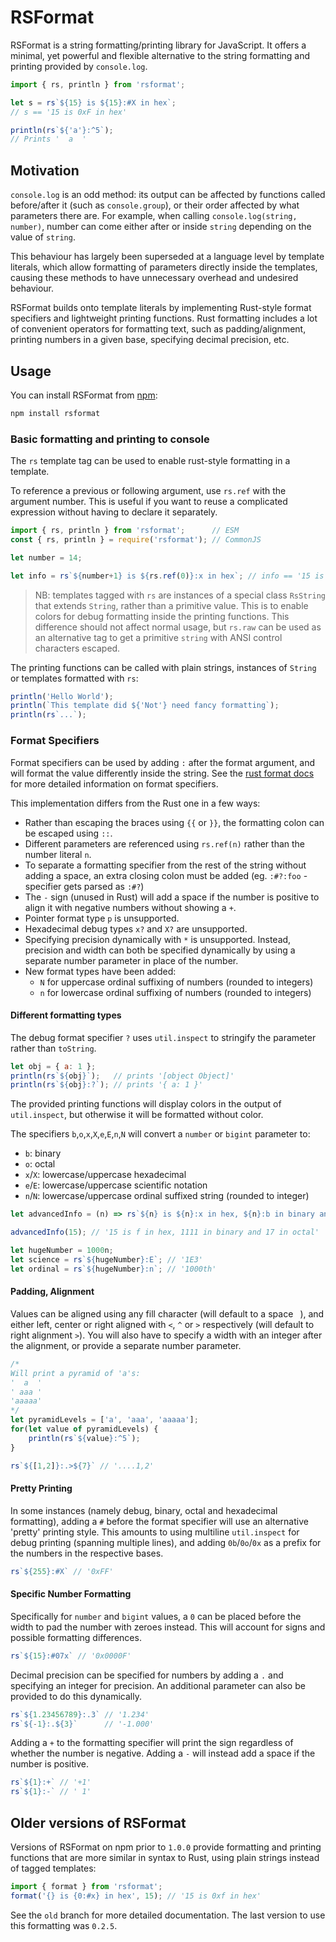 # RSFormat

RSFormat is a string formatting/printing library for JavaScript. It offers a minimal, yet powerful and flexible alternative to the string formatting and printing provided by `console.log`.

```js
import { rs, println } from 'rsformat';

let s = rs`${15} is ${15}:#X in hex`;
// s == '15 is 0xF in hex'

println(rs`${'a'}:^5`);
// Prints '  a  '
```

## Motivation

`console.log` is an odd method: its output can be affected by functions called before/after it (such as `console.group`), or their order affected by what parameters there are. For example, when calling `console.log(string, number)`, number can come either after or inside `string` depending on the value of `string`.

This behaviour has largely been superseded at a language level by template literals, which allow formatting of parameters directly inside the templates, causing these methods to have unnecessary overhead and undesired behaviour.

RSFormat builds onto template literals by implementing Rust-style format specifiers and lightweight printing functions. Rust formatting includes a lot of convenient operators for formatting text, such as padding/alignment, printing numbers in a given base, specifying decimal precision, etc.

## Usage

You can install RSFormat from [npm](https://www.npmjs.com/package/rsformat):

```sh
npm install rsformat
```

### Basic formatting and printing to console

The `rs` template tag can be used to enable rust-style formatting in a template.

To reference a previous or following argument, use `rs.ref` with the argument number. This is useful if you want to reuse a complicated expression without having to declare it separately.

```js
import { rs, println } from 'rsformat';      // ESM
const { rs, println } = require('rsformat'); // CommonJS

let number = 14;

let info = rs`${number+1} is ${rs.ref(0)}:x in hex`; // info == '15 is f in hex'
```

> NB: templates tagged with `rs` are instances of a special class `RsString` that extends `String`, rather than a primitive value. This is to enable colors for debug formatting inside the printing functions. This difference should not affect normal usage, but `rs.raw` can be used as an alternative tag to get a primitive `string` with ANSI control characters escaped.

The printing functions can be called with plain strings, instances of `String` or templates formatted with `rs`:

```ts
println('Hello World');
println(`This template did ${'Not'} need fancy formatting`);
println(rs`...`);
```

### Format Specifiers

Format specifiers can be used by adding `:` after the format argument, and will format the value differently inside the string. See the [rust format docs](https://doc.rust-lang.org/std/fmt/) for more detailed information on format specifiers.

This implementation differs from the Rust one in a few ways:

- Rather than escaping the braces using `{{` or `}}`, the formatting colon can be escaped using `::`.
- Different parameters are referenced using `rs.ref(n)` rather than the number literal `n`.
- To separate a formatting specifier from the rest of the string without adding a space, an extra closing colon must be added (eg. `:#?:foo` - specifier gets parsed as `:#?`)
- The `-` sign (unused in Rust) will add a space if the number is positive to align it with negative numbers without showing a `+`.
- Pointer format type `p` is unsupported.
- Hexadecimal debug types `x?` and `X?` are unsupported. 
- Specifying precision dynamically with `*` is unsupported. Instead, precision and width can both be specified dynamically by using a separate number parameter in place of the number.
- New format types have been added:
    - `N` for uppercase ordinal suffixing of numbers (rounded to integers)
    - `n` for lowercase ordinal suffixing of numbers (rounded to integers)

#### Different formatting types

The debug format specifier `?` uses `util.inspect` to stringify the parameter rather than `toString`.
 
```js
let obj = { a: 1 };
println(rs`${obj}`);   // prints '[object Object]'
println(rs`${obj}:?`); // prints '{ a: 1 }'
```

The provided printing functions will display colors in the output of `util.inspect`, but otherwise it will be formatted without color.

The specifiers `b`,`o`,`x`,`X`,`e`,`E`,`n`,`N` will convert a `number` or `bigint` parameter to:
- `b`: binary 
- `o`: octal 
- `x`/`X`: lowercase/uppercase hexadecimal
- `e`/`E`: lowercase/uppercase scientific notation
- `n`/`N`: lowercase/uppercase ordinal suffixed string (rounded to integer)

```js
let advancedInfo = (n) => rs`${n} is ${n}:x in hex, ${n}:b in binary and ${n}:o in octal`;

advancedInfo(15); // '15 is f in hex, 1111 in binary and 17 in octal'

let hugeNumber = 1000n;
let science = rs`${hugeNumber}:E`; // '1E3'
let ordinal = rs`${hugeNumber}:n`; // '1000th'
```

#### Padding, Alignment

Values can be aligned using any fill character (will default to a space ` `), and either left, center or right aligned with `<`, `^` or `>` respectively (will default to right alignment `>`). You will also have to specify a width with an integer after the alignment, or provide a separate number parameter.

```js
/*
Will print a pyramid of 'a's:
'  a  '
' aaa '
'aaaaa'
*/
let pyramidLevels = ['a', 'aaa', 'aaaaa'];
for(let value of pyramidLevels) {
    println(rs`${value}:^5`);
}
```

```js
rs`${[1,2]}:.>${7}` // '....1,2'
```

#### Pretty Printing

In some instances (namely debug, binary, octal and hexadecimal formatting), adding a `#` before the format specifier will use an alternative 'pretty' printing style. This amounts to using multiline `util.inspect` for debug printing (spanning multiple lines), and adding `0b`/`0o`/`0x` as a prefix for the numbers in the respective bases.

```js
rs`${255}:#X` // '0xFF'
```

#### Specific Number Formatting

Specifically for `number` and `bigint` values, a `0` can be placed before the width to pad the number with zeroes instead. This will account for signs and possible formatting differences.

```js
rs`${15}:#07x` // '0x0000F'
```

Decimal precision can be specified for numbers by adding a `.` and specifying an integer for precision. An additional parameter can also be provided to do this dynamically.

```js
rs`${1.23456789}:.3` // '1.234'
rs`${-1}:.${3}`      // '-1.000'
```

Adding a `+` to the formatting specifier will print the sign regardless of whether the number is negative.
Adding a `-` will instead add a space if the number is positive.

```js
rs`${1}:+` // '+1'
rs`${1}:-` // ' 1'
```

## Older versions of RSFormat

Versions of RSFormat on npm prior to `1.0.0` provide formatting and printing functions that are more similar in syntax to Rust, using plain strings instead of tagged templates:

```js
import { format } from 'rsformat';
format('{} is {0:#x} in hex', 15); // '15 is 0xf in hex'
```

See the `old` branch for more detailed documentation. The last version to use this formatting was `0.2.5`.